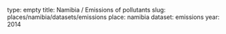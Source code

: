 type: empty
title: Namibia / Emissions of pollutants
slug: places/namibia/datasets/emissions
place: namibia
dataset: emissions
year: 2014
